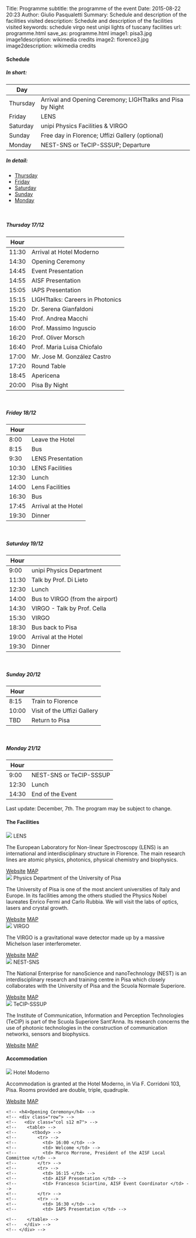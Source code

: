 Title: Programme
subtitle: the programme of the event
Date: 2015-08-22 20:23
Author: Giulio Pasqualetti
Summary: Schedule and description of the facilities visited
description: Schedule and description of the facilities visited
keywords: schedule virgo nest unipi lights of tuscany facilities
url: programme.html
save_as: programme.html
image1: pisa3.jpg
image1description: wikimedia credits
image2: florence3.jpg
image2description: wikimedia credits

<div class="section">
  <div class="row">
    <div class="col s12">
      <h4>Schedule</h4>  
      <div class="row">
	<div class="col s12">
	  <h5>In short:</h5>
	  <table>
	    <thread>
	      <tr>
		<th data-field="time">Day</th>
		<th data-field="what"></th>
	      </tr>
	    </thread>
	    <tbody>
	      <tr>
		<td>Thursday</td>
		<td>Arrival and Opening Ceremony; LIGHTtalks and Pisa by Night</td>
	      </tr>
	      <tr>
		<td>Friday</td>
		<td>LENS</td>
	      </tr>
	      <tr>
		<td>Saturday</td>
		<td>unipi Physics Facilities & VIRGO</td>
	      </tr>
	      <tr>
		<td>Sunday</td>
		<td>Free day in Florence; Uffizi Gallery (optional)</td>
	      </tr>
	      <tr>
		<td>Monday</td>
		<td>NEST-SNS or TeCIP-SSSUP; Departure</td>
	      </tr>
	    </tbody>
	   </table>
	</div>
      </div>
      <div class="row">
	<div class="col s12">
	  <h5>In detail:</h5>
	  <ul class="tabs">
            <li class="tab col m3 s12"><a class="orange-text" href="#thursday">Thursday</a></li>
            <li class="tab col m3 s12"><a class="orange-text" href="#friday">Friday</a></li>
            <li class="tab col m3 s12"><a class="orange-text" href="#saturday">Saturday</a></li>
            <li class="tab col m3 s12"><a class="orange-text" href="#sunday">Sunday</a></li>
	    <li class="tab col m3 s12"><a class="orange-text" href="#monday">Monday</a></li>
	    <div class="indicator orange" style="z-index:1"></div>
	  </ul>
	</div>
	<div id="thursday" class="col s12">
	  <br>
	  <h5>Thursday 17/12</h5>
	  <table>
	    <thread>
	      <tr>
		<th data-field="time">Hour</th>
		<th data-field="what"></th>
	      </tr>
	    </thread>
	    <tbody>
	      <tr>
		<td>11:30</td>
		<td>Arrival at Hotel Moderno</td>
	      </tr>
	      <tr>
		<td>14:30</td>
		<td>Opening Ceremony</td>
	      </tr>
	      <tr>
		<td>14:45</td>
		<td>Event Presentation</td>
	      </tr>
	      <tr>
		<td>14:55</td>
		<td>AISF Presentation</td>
	      </tr>
	      <tr>
		<td>15:05</td>
		<td>IAPS Presentation</td>
	      </tr>
	      <tr>
		<td>15:15</td>
		<td>LIGHTtalks: Careers in Photonics</td>
	      </tr>
	      <tr>
		<td>15:20</td>
		<td>Dr. Serena Gianfaldoni</td>
	      </tr>
	      <tr>
		<td>15:40</td>
		<td>Prof. Andrea Macchi</td>
	      </tr>
	      <tr>
		<td>16:00</td>
		<td>Prof. Massimo Inguscio</td>
	      </tr>
	      <tr>
		<td>16:20</td>
		<td>Prof. Oliver Morsch</td>
	      </tr>
	      <tr>
		<td>16:40</td>
		<td>Prof. Maria Luisa Chiofalo</td>
	      </tr>
	      <tr>
		<td>17:00</td>
		<td>Mr. Jose M. González Castro</td>
	      </tr>
	      <tr>
		<td>17:20</td>
		<td>Round Table</td>
	      </tr>
	      <tr>
		<td>18:45</td>
		<td>Apericena</td>
	      </tr>
	      <tr>
		<td>20:00</td>
		<td>Pisa By Night</td>
	      </tr>
	    </tbody>
	  </table>
	</div>
	<div id="friday" class="col s12">
	  <br>
	  <h5>Friday 18/12</h5>
	  <table>
	    <thread>
	      <tr>
		<th data-field="time">Hour</th>
		<th data-field="what"></th>
	      </tr>
	    </thread>
	    <tbody>
	      <tr>
		<td>8:00</td>
		<td>Leave the Hotel</td>
	      </tr>
	      <tr>
		<td>8:15</td>
		<td>Bus</td>
	      </tr>
	      <tr>
		<td>9:30</td>
		<td>LENS Presentation</td>
	      </tr>
	      <tr>
		<td>10:30</td>
		<td>LENS Facilities</td>
	      </tr>
	      <tr>
		<td>12:30</td>
		<td>Lunch</td>
	      </tr>
	      <tr>
		<td>14:00</td>
		<td>Lens Facilities</td>
	      </tr>
	      <tr>
		<td>16:30</td>
		<td>Bus</td>
	      </tr>
	      <tr>
		<td>17:45</td>
		<td>Arrival at the Hotel</td>
	      </tr>
	      <tr>
		<td>19:30</td>
		<td>Dinner</td>
	      </tr>
	    </tbody>
	  </table>
	</div>
	<div id="saturday" class="col s12">
	  <br>
	  <h5>Saturday 19/12</h5>
	  <table>
	    <thread>
	      <tr>
		<th data-field="time">Hour</th>
		<th data-field="what"></th>
	      </tr>
	    </thread>
	    <tbody>
	      <tr>
		<td>9:00</td>
		<td>unipi Physics Department</td>
	      </tr>
	      <tr>
		<td>11:30</td>
		<td>Talk by Prof. Di Lieto</td>
	      </tr>
	      <tr>
		<td>12:30</td>
		<td>Lunch</td>
	      </tr>
	      <tr>
		<td>14:00</td>
		<td>Bus to VIRGO (from the airport)</td>
	      </tr>
	      <tr>
		<td>14:30</td>
		<td>VIRGO - Talk by Prof. Cella</td>
	      </tr>
	      <tr>
		<td>15:30</td>
		<td>VIRGO</td>
	      </tr>
	      <tr>
		<td>18:30</td>
		<td>Bus back to Pisa</td>
	      </tr>
	      <tr>
		<td>19:00</td>
		<td>Arrival at the Hotel</td>
	      </tr>
	      <tr>
		<td>19:30</td>
		<td>Dinner</td>
	      </tr>
	    </tbody>
	  </table>
	</div>
	<div id="sunday" class="col s12">
	  <br>
	  <h5>Sunday 20/12</h5>
	  <table>
	    <thread>
	      <tr>
		<th data-field="time">Hour</th>
		<th data-field="what"></th>
	      </tr>
	    </thread>
	    <tbody>
	      <tr>
		<td>8:15</td>
		<td>Train to Florence</td>
	      </tr>
	      <tr>
		<td>10:00</td>
		<td>Visit of the Uffizi Gallery</td>
	      </tr>
	      <tr>
		<td>TBD</td>
		<td>Return to Pisa</td>
	      </tr>
	    </tbody>
	  </table>
	</div>
	<div id="monday" class="col s12">
	  <br>
	  <h5>Monday 21/12</h5>
	  <table>
	    <thread>
	      <tr>
		<th data-field="time">Hour</th>
		<th data-field="what"></th>
	      </tr>
	    </thread>
	    <tbody>
	      <tr>
		<td>9:00</td>
		<td>NEST-SNS or TeCIP-SSSUP</td>
	      </tr>
	      <tr>
		<td>12:30</td>
		<td>Lunch</td>
	      </tr>
	      <tr>
		<td>14:30</td>
		<td>End of the Event</td>
	      </tr>
	    </tbody>
	  </table>
	</div>
      </div>
      <p>Last update: December, 7th. The program may be subject to change.</p>
    </div>
  </div>
</div>
	
<!-- <table> -->
<!--   <thead> -->
<!-- 	  <tr> -->
<!-- 	    <th data-field="time">Hour</th> -->
<!-- 	    <th data-field="thursday">Thursday 17/12</th> -->
<!--       <th data-field="friday">Friday 18/12</th> -->
<!-- 	    <th data-field="saturday">Saturday 19/12</th> -->
<!-- 	    <th data-field="sunday">Sunday 20/12</th> -->
<!--       <th data-field="monday">Monday 21/12</th> -->
<!-- 	  </tr> -->
<!--   </thead> -->

<!--         <tbody> -->
<!-- 	  <tr> -->
<!-- 	    <td>9:00</td> -->
<!-- 	    <td></td> -->
<!-- 	    <td>LENS</td> -->
<!-- 	    <td>unipi Physics Facilities</td> -->
<!-- 	    <td>Tourism in Florence</td> -->
<!-- 	    <td>NEST-SNS or TeCIP-SSSUP</td> -->
<!-- 	  </tr>	  <tr> -->
<!-- 	    <td>11:30</td> -->
<!-- 	    <td></td> -->
<!-- 	    <td></td> -->
<!-- 	    <td>Guest lectures</td> -->
<!-- 	    <td></td> -->
<!-- 	    <td></td> -->
<!-- 	  </tr>	  <tr> -->
<!-- 	    <td>13:00</td> -->
<!-- 	    <td></td> -->
<!-- 	    <td></td> -->
<!-- 	    <td>Lunch</td> -->
<!-- 	    <td></td> -->
<!-- 	    <td>Lunch</td> -->
<!-- 	  </tr>	  <tr> -->
<!-- 	    <td>14:00</td> -->
<!-- 	    <td></td> -->
<!-- 	    <td></td> -->
<!-- 	    <td>VIRGO</td> -->
<!-- 	    <td></td> -->
<!-- 	    <td>Departure</td> -->
<!-- 	  </tr>	  <tr> -->
<!-- 	    <td>15:00</td> -->
<!-- 	    <td>Opening Ceremony</td> -->
<!-- 	    <td></td> -->
<!-- 	    <td></td> -->
<!-- 	    <td></td> -->
<!-- 	    <td></td> -->
<!-- 	  </tr>	  <tr> -->
<!-- 	    <td>17:00</td> -->
<!-- 	    <td>EPS Light Talk</td> -->
<!-- 	    <td></td> -->
<!-- 	    <td></td> -->
<!-- 	    <td></td> -->
<!-- 	    <td></td> -->
<!-- 	  </tr>	  <tr> -->
<!-- 	    <td>20:00</td> -->
<!-- 	    <td>Dinner</td> -->
<!-- 	    <td>Dinner</td> -->
<!-- 	    <td>Dinner</td> -->
<!-- 	    <td>Dinner in Florence</td> -->
<!-- 	    <td></td> -->
<!-- 	  </tr>	  <tr> -->
<!-- 	    <td>21:00</td> -->
<!-- 	    <td>Nightly visit of Pisa</td> -->
<!-- 	    <td>Free evening</td> -->
<!-- 	    <td></td> -->
<!-- 	    <td></td> -->
<!-- 	    <td></td> -->
<!-- 	  </tr> -->
<!--         </tbody> -->
<!--       </table><br> -->
<!--       <p>Last update: September, 23th. The program may be subject to change.</p> -->
<!--     </div> -->
<!--   </div> -->
<!-- </div> -->

<div class="section">

  <h4>The Facilities</h4>

  <div class="row">
    <div class="col s12">
      <div class="col s12 m7">
	<div class="card">
	  <div class="card-image">
            <img src="{filename}/images/LENS-1.jpg">
            <span class="card-title">LENS</span>
	  </div>
	  <div class="card-content">
            <p>The European Laboratory for Non-linear Spectroscopy (LENS) is an international and interdisciplinary structure in Florence. The main research lines are atomic physics, photonics, physical chemistry and biophysics.</p>
	  </div>
	  <div class="card-action">
            <a href="http://www.lens.unifi.it/">Website</a>
	    <a href="http://www.openstreetmap.org/?mlat=43.81879&amp;mlon=11.19292#map=17/43.81879/11.19292">MAP</a>
	  </div>
	</div>
      </div>
    </div>
  </div>
  <div class="row">
    <div class="col s12">
      <div class="col s12 m7">
	<div class="card">
	  <div class="card-image">
            <img src="{filename}/images/DFUNIPI.jpg">
            <span class="card-title">Physics Department of the University of Pisa</span>
	  </div>
	  <div class="card-content">
            <p>The University of Pisa is one of the most ancient universities of Italy and Europe. In its facilities among the others studied the Physics Nobel laureates Enrico Fermi and Carlo Rubbia. We will visit the labs of optics, lasers and crystal growth.</p>
	  </div>
	  <div class="card-action">
            <a href="https://www.df.unipi.it/">Website</a>
	    <a href="http://www.openstreetmap.org/?mlat=43.72075&amp;mlon=10.40781#map=19/43.72075/10.40781">MAP</a>
	  </div>
	</div>
      </div>
    </div>
  </div>
  <div class="row">
    <div class="col s12">
      <div class="col s12 m7">
	<div class="card">
	  <div class="card-image">
            <img src="{filename}/images/VIRGO.jpg">
            <span class="card-title">VIRGO</span>
	  </div>
	  <div class="card-content">
            <p>The VIRGO is a gravitational wave detector made up by a massive Michelson laser interferometer. </p>
	  </div>
	  <div class="card-action">
            <a href="http://www.ego-gw.it/">Website</a>
	    <a href="http://www.openstreetmap.org/?mlat=43.6310&amp;mlon=10.5040#map=14/43.6310/10.5040">MAP</a>
	  </div>
	</div>
      </div>
    </div>
  </div>
  
  <div class="row">
    <div class="col s12">
      <div class="col s12 m7">
	<div class="card">
	  <div class="card-image">
            <img src="{filename}/images/NEST-small-2.jpg">
            <span class="card-title">NEST-SNS</span>
	  </div>
	  <div class="card-content">
            <p>The National Enterprise for nanoScience and nanoTechnology (NEST) is an interdisciplinary research and training centre in Pisa which closely collaborates with the University of Pisa and the Scuola Normale Superiore. </p>
	  </div>
	  <div class="card-action">
            <a href="http://www.laboratorionest.it/">Website</a>
	    <a href="http://www.openstreetmap.org/?mlat=43.71394&amp;mlon=10.40952#map=17/43.71394/10.40952">MAP</a>
	  </div>
	</div>
      </div>
    </div>
  </div>
    
  <div class="row">
    <div class="col s12">
      <div class="col s12 m7">
	<div class="card">
	  <div class="card-image">
            <img src="{filename}/images/tecip2.png">
            <span class="card-title">TeCIP-SSSUP</span>
	  </div>
	  <div class="card-content">
            <p>The Institute of Communication, lnformation and Perception Technologies (TeCIP) is part of the Scuola Superiore Sant'Anna. Its research concerns the use of photonic technologies in the construction of communication networks, sensors and biophysics. </p>
	  </div>
	  <div class="card-action">
            <a href="http://www.santannapisa.it/it/istituto/tecip/istituto-tecip">Website</a>
	    <a href="http://www.openstreetmap.org/?mlat=43.71878&mlon=10.42274#map=18/43.71878/10.42274">MAP</a>
	  </div>
	</div>
      </div>
    </div>
  </div>
  

  
  <h4>Accommodation</h4>
    <div class="row">
    <div class="col s12">
      <div class="col s12 m7">
	<div class="card">
	  <div class="card-image">
            <img src="{filename}/images/hotel.jpg">
            <span class="card-title">Hotel Moderno</span>
	  </div>
	  <div class="card-content">
            <p>Accommodation is granted at the Hotel Moderno, in Via F. Corridoni 103, Pisa. Rooms provided are double, triple, quadruple.</p>
	  </div>
	  <div class="card-action">
            <a href="http://www.hotelmoderno.pisa.it/en/">Website</a>
	    <a href="http://www.openstreetmap.org/?mlat=43.70782&amp;mlon=10.40187#map=19/43.70782/10.40187">MAP</a>
	  </div>
	</div>
      </div>
    </div>
  </div>

    <!-- <h4>Opening Ceremony</h4> -->
    <!-- <div class="row"> -->
    <!--   <div class="col s12 m7"> -->
    <!-- 	<table> -->
    <!-- 	  <tbody> -->
    <!-- 	    <tr> -->
    <!-- 	      <td> 16:00 </td> -->
    <!-- 	      <td> Welcome </td> -->
    <!-- 	      <td> Marco Morrone, President of the AISF Local Committee </td> -->
    <!-- 	    </tr> -->
    <!-- 	    <tr> -->
    <!-- 	      <td> 16:15 </td> -->
    <!-- 	      <td> AISF Presentation </td> -->
    <!-- 	      <td> Francesco Sciortino, AISF Event Coordinator </td> -->
    <!-- 	    </tr> -->
    <!-- 	    <tr> -->
    <!-- 	      <td> 16:30 </td> -->
    <!-- 	      <td> IAPS Presentation </td> -->
	      
    <!-- 	</table> -->
    <!--   </div> -->
    <!-- </div> -->
    
</div>
